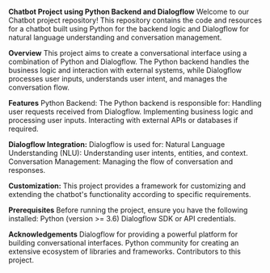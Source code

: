 **Chatbot Project using Python Backend and Dialogflow**
Welcome to our Chatbot project repository! This repository contains the code and resources for a chatbot built using Python for the backend logic and Dialogflow for natural language understanding and conversation management.

**Overview**
This project aims to create a conversational interface using a combination of Python and Dialogflow. The Python backend handles the business logic and interaction with external systems, while Dialogflow processes user inputs, understands user intent, and manages the conversation flow.

**Features**
Python Backend: 
The Python backend is responsible for:
Handling user requests received from Dialogflow.
Implementing business logic and processing user inputs.
Interacting with external APIs or databases if required.

**Dialogflow Integration:**
Dialogflow is used for:
Natural Language Understanding (NLU): Understanding user intents, entities, and context.
Conversation Management: Managing the flow of conversation and responses.

**Customization:** 
This project provides a framework for customizing and extending the chatbot's functionality according to specific requirements.

**Prerequisites**
Before running the project, ensure you have the following installed:
Python (version >= 3.6)
Dialogflow SDK or API credentials.

**Acknowledgements**
Dialogflow for providing a powerful platform for building conversational interfaces.
Python community for creating an extensive ecosystem of libraries and frameworks.
Contributors to this project.
